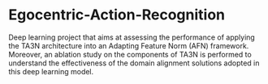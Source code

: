 # Egocentric-Action-Recognition
Deep learning project that aims at assessing the performance of applying the TA3N architecture into an Adapting Feature Norm (AFN) framework. Moreover, an ablation study on the components of TA3N is performed to understand the effectiveness of the domain alignment solutions adopted in this deep learning model.

